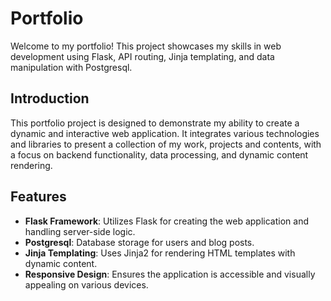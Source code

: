 # Portfolio

Welcome to my portfolio! This project showcases my skills in web development using Flask, API routing, Jinja templating, and data manipulation with Postgresql.

## Introduction

This portfolio project is designed to demonstrate my ability to create a dynamic and interactive web application. It integrates various technologies and libraries to present a collection of my work, projects and contents, with a focus on backend functionality, data processing, and dynamic content rendering.

## Features

- **Flask Framework**: Utilizes Flask for creating the web application and handling server-side logic.
- **Postgresql**: Database storage for users and blog posts.
- **Jinja Templating**: Uses Jinja2 for rendering HTML templates with dynamic content.
- **Responsive Design**: Ensures the application is accessible and visually appealing on various devices.
